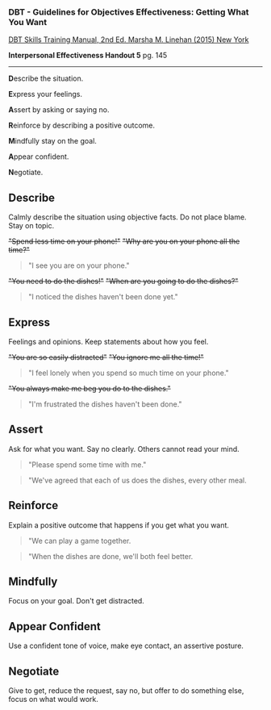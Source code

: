 ﻿### DBT - Guidelines for Objectives Effectiveness: Getting What You Want

[DBT Skills Training Manual, 2nd Ed. Marsha M. Linehan (2015) New York](https://doi.org/10.1097/nmd.0000000000000387)

**Interpersonal Effectiveness Handout 5** pg. 145

----------------------------

**D**escribe the situation.

**E**xpress your feelings.

**A**ssert by asking or saying no.
 
**R**einforce by describing a positive outcome.

**M**indfully stay on the goal.

**A**ppear confident.

**N**egotiate.

## Describe
Calmly describe the situation using objective facts. Do not place blame.
Stay on topic.

~~"Spend less time on your phone!"~~
~~"Why are you on your phone all the time?"~~

> "I see you are on your phone."

~~"You need to do the dishes!"~~
~~"When are you going to do the dishes?"~~

>"I noticed the dishes haven't been done yet."


## Express
Feelings and opinions. Keep statements about how you feel.

~~"You are so easily distracted"~~
~~"You ignore me all the time!"~~

> "I feel lonely when you spend so much time on your phone."

~~"You always make me beg you do to the dishes."~~

> "I'm frustrated the dishes haven't been done."

## Assert
Ask for what you want. Say no clearly. Others cannot read your mind.

> "Please spend some time with me."

> "We've agreed that each of us does the dishes, every other meal.

## Reinforce
Explain a positive outcome that happens if you get what you want.

> "We can play a game together.

> "When the dishes are done, we'll both feel better.

## Mindfully
Focus on your goal. Don't get distracted.


## Appear Confident 
Use a confident tone of voice, make eye contact, an assertive posture.

## Negotiate
Give to get, reduce the request, say no, but offer to do something else, focus on what would work.
